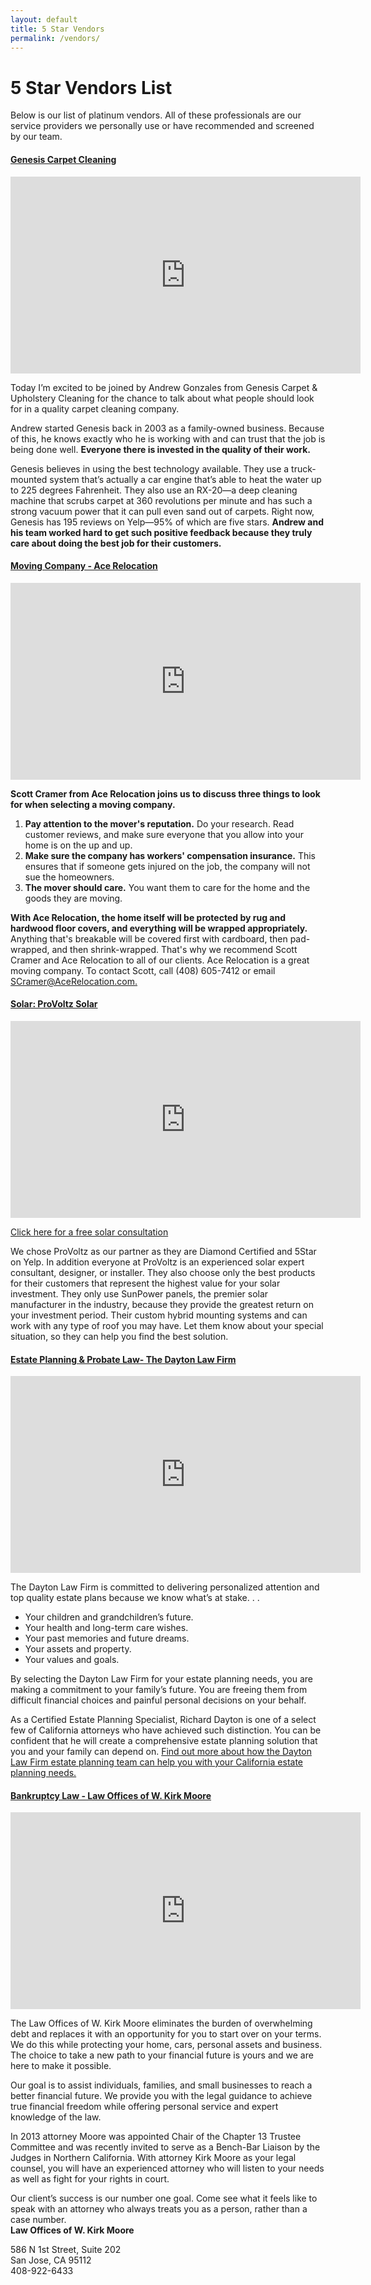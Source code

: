 ```yaml
---
layout: default
title: 5 Star Vendors
permalink: /vendors/
---
```

<h1>5 Star Vendors List</h1>

Below is our list of platinum vendors. All of these professionals are our service providers we personally use or have recommended and screened by our team.

<h4><a href="http://genesiscarpetcleaning.net/" target="_blank">Genesis Carpet Cleaning</a></h4>

<iframe allowfullscreen="" frameborder="0" height="315" src="https://www.youtube.com/embed/IzkNive5Lto" width="560"></iframe>

<p>Today I’m excited to be joined by Andrew Gonzales from Genesis Carpet & Upholstery Cleaning for the chance to talk about what people should look for in a quality carpet cleaning company.</p>

<p>Andrew started Genesis back in 2003 as a family-owned business. Because of this, he knows exactly who he is working with and can trust that the job is being done well. <strong>Everyone there is invested in the quality of their work.</strong></p>

<p>Genesis believes in using the best technology available. They use a truck-mounted system that’s actually a car engine that’s able to heat the water up to 225 degrees Fahrenheit. They also use an RX-20—a deep cleaning machine that scrubs carpet at 360 revolutions per minute and has such a strong vacuum power that it can pull even sand out of carpets. Right now, Genesis has 195 reviews on Yelp—95% of which are five stars. <strong>Andrew and his team worked hard to get such positive feedback because they truly care about doing the best job for their customers.</strong></p>

<h4><a href="http://www.acerelocation.com/locations/san-jose-moving/" target="_blank">Moving Company - Ace Relocation</a></h4>

<iframe allowfullscreen="" frameborder="0" height="315" src="https://www.youtube.com/embed/m0uLjBKG7nc" width="560"></iframe>

<p><strong>Scott Cramer from Ace Relocation joins us to discuss three things to look for when selecting a moving company.</strong></p>
<ol class="indent">
<li><strong>Pay attention to the mover's reputation.</strong> Do your research. Read customer reviews, and make sure everyone that you allow into your home is on the up and up.</li>
<li><strong>Make sure the company has workers' compensation insurance.</strong> This ensures that if someone gets injured on the job, the company will not sue the homeowners.</li>
<li><strong>The mover should care.</strong> You want them to care for the home and the goods they are moving.</li>
</ol>

<p><strong>With Ace Relocation, the home itself will be protected by rug and hardwood floor covers, and everything will be wrapped appropriately.</strong> Anything that's breakable will be covered first with cardboard, then pad-wrapped, and then shrink-wrapped. That's why we recommend Scott Cramer and Ace Relocation to all of our clients. Ace Relocation is a great moving company. To contact Scott, call (408) 605-7412 or email <a href="mailto:SCramer@AceRelocation.com" target="_blank">SCramer@AceRelocation.com.</a></p>

<h4><a href="http://provoltz.com/" target="_blank">Solar: ProVoltz Solar</a></h4>

<iframe allowfullscreen="" frameborder="0" height="315" src="https://www.youtube.com/embed/ISvPMNg8M0k" width="560"></iframe>

<a href="http://provoltz.com/faq/do-i-qualify-for-solar/" target="_blank">Click here for a free solar consultation</a>
<p>We chose ProVoltz as our partner as they are Diamond Certified and 5Star on Yelp. In addition everyone at ProVoltz is an experienced solar expert consultant, designer, or installer. They also choose only the best products for their customers that represent the highest value for your solar investment. They only use SunPower panels, the premier solar manufacturer in the industry, because they provide the greatest return on your investment period. Their custom hybrid mounting systems and can work with any type of roof you may have. Let them know about your special situation, so they can help you find the best solution.</p>

<h4><a href="http://www.taxandestateplanners.com/" target="_blank">Estate Planning & Probate Law- The Dayton Law Firm</a></h4>

<iframe allowfullscreen="" frameborder="0" height="315" src="https://www.youtube.com/embed/Xj69PLWaR5k" width="560"></iframe>

<p>The Dayton Law Firm is committed to delivering personalized attention and top quality estate plans because we know what’s at stake. . .
<ul class="indent">
<li>Your children and grandchildren’s future.</li>
<li>Your health and long-term care wishes.</li>
<li>Your past memories and future dreams.</li>
<li>Your assets and property.</li>
<li>Your values and goals.</li>
</ul>
<p>By selecting the Dayton Law Firm for your estate planning needs, you are making a commitment to your family’s future. You are freeing them from difficult financial choices and painful personal decisions on your behalf.</p>

<p>As a Certified Estate Planning Specialist, Richard Dayton is one of a select few of California attorneys who have achieved such distinction. You can be confident that he will create a comprehensive estate planning solution that you and your family can depend on. <a href="http://www.taxandestateplanners.com/" target="_blank">Find out more about how the Dayton Law Firm estate planning team can help you with your California estate planning needs.</a></p>

<h4><a href="http://www.bayareabk.com/" target="_blank">Bankruptcy Law - Law Offices of W. Kirk Moore</a></h4>

<iframe allowfullscreen="" frameborder="0" height="315" src="https://www.youtube.com/embed/BK-re3pDwaI" width="560"></iframe>

<p>The Law Offices of W. Kirk Moore eliminates the burden of overwhelming debt and replaces it with an opportunity for you to start over on your terms. We do this while protecting your home, cars, personal assets and business. The choice to take a new path to your financial future is yours and we are here to make it possible.</p>

<p>Our goal is to assist individuals, families, and small businesses to reach a better financial future. We provide you with the legal guidance to achieve true financial freedom while offering personal service and expert knowledge of the law.</p>

<p>In 2013 attorney Moore was appointed Chair of the Chapter 13 Trustee Committee and was recently invited to serve as a Bench-Bar Liaison by the Judges in Northern California. With attorney Kirk Moore as your legal counsel, you will have an experienced attorney who will listen to your needs as well as fight for your rights in court.</p>

<p>Our client’s success is our number one goal. Come see what it feels like to speak with an attorney who always treats you as a person, rather than a case number.<br>
<strong>Law Offices of W. Kirk Moore</strong></p>
<p>586 N 1st Street, Suite 202<br>
San Jose, CA 95112<br>
408-922-6433
</p>
